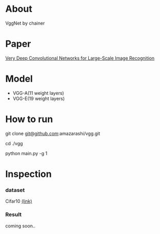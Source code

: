 # About

VggNet by chainer

# Paper

[Very Deep Convolutional Networks for Large-Scale Image Recognition](https://arxiv.org/abs/1409.1556)

# Model

- VGG-A(11 weight layers)
- VGG-E(19 weight layers)

# How to run

git clone git@github.com:amazarashi/vgg.git

cd ./vgg

python main.py -g 1

# Inspection

### dataset
Cifar10 [(link)](https://www.cs.toronto.edu/~kriz/cifar.html)

### Result

coming soon..
